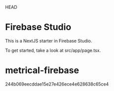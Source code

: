  HEAD
# Firebase Studio

This is a NextJS starter in Firebase Studio.

To get started, take a look at src/app/page.tsx.
# metrical-firebase
 244b069eecddae15e27e426ece4e628638c65ce4

